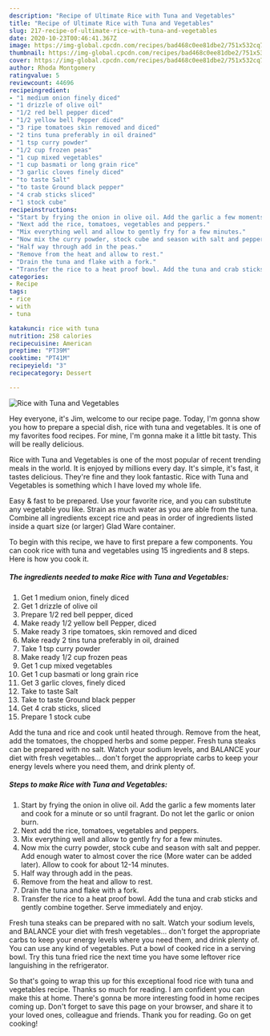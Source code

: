 ```yaml
---
description: "Recipe of Ultimate Rice with Tuna and Vegetables"
title: "Recipe of Ultimate Rice with Tuna and Vegetables"
slug: 217-recipe-of-ultimate-rice-with-tuna-and-vegetables
date: 2020-10-23T00:46:41.367Z
image: https://img-global.cpcdn.com/recipes/bad468c0ee81dbe2/751x532cq70/rice-with-tuna-and-vegetables-recipe-main-photo.jpg
thumbnail: https://img-global.cpcdn.com/recipes/bad468c0ee81dbe2/751x532cq70/rice-with-tuna-and-vegetables-recipe-main-photo.jpg
cover: https://img-global.cpcdn.com/recipes/bad468c0ee81dbe2/751x532cq70/rice-with-tuna-and-vegetables-recipe-main-photo.jpg
author: Rhoda Montgomery
ratingvalue: 5
reviewcount: 44696
recipeingredient:
- "1 medium onion finely diced"
- "1 drizzle of olive oil"
- "1/2 red bell pepper diced"
- "1/2 yellow bell Pepper diced"
- "3 ripe tomatoes skin removed and diced"
- "2 tins tuna preferably in oil drained"
- "1 tsp curry powder"
- "1/2 cup frozen peas"
- "1 cup mixed vegetables"
- "1 cup basmati or long grain rice"
- "3 garlic cloves finely diced"
- "to taste Salt"
- "to taste Ground black pepper"
- "4 crab sticks sliced"
- "1 stock cube"
recipeinstructions:
- "Start by frying the onion in olive oil. Add the garlic a few moments later and cook for a minute or so until fragrant. Do not let the garlic or onion burn."
- "Next add the rice, tomatoes, vegetables and peppers."
- "Mix everything well and allow to gently fry for a few minutes."
- "Now mix the curry powder, stock cube and season with salt and pepper. Add enough water to almost cover the rice (More water can be added later). Allow to cook for about 12-14 minutes."
- "Half way through add in the peas."
- "Remove from the heat and allow to rest."
- "Drain the tuna and flake with a fork."
- "Transfer the rice to a heat proof bowl. Add the tuna and crab sticks and gently combine together. Serve immediately and enjoy."
categories:
- Recipe
tags:
- rice
- with
- tuna

katakunci: rice with tuna 
nutrition: 258 calories
recipecuisine: American
preptime: "PT39M"
cooktime: "PT41M"
recipeyield: "3"
recipecategory: Dessert

---
```



![Rice with Tuna and Vegetables](https://img-global.cpcdn.com/recipes/bad468c0ee81dbe2/751x532cq70/rice-with-tuna-and-vegetables-recipe-main-photo.jpg)

Hey everyone, it's Jim, welcome to our recipe page. Today, I'm gonna show you how to prepare a special dish, rice with tuna and vegetables. It is one of my favorites food recipes. For mine, I'm gonna make it a little bit tasty. This will be really delicious.

Rice with Tuna and Vegetables is one of the most popular of recent trending meals in the world. It is enjoyed by millions every day. It's simple, it's fast, it tastes delicious. They're fine and they look fantastic. Rice with Tuna and Vegetables is something which I have loved my whole life.

Easy &amp; fast to be prepared. Use your favorite rice, and you can substitute any vegetable you like. Strain as much water as you are able from the tuna. Combine all ingredients except rice and peas in order of ingredients listed inside a quart size (or larger) Glad Ware container.


To begin with this recipe, we have to first prepare a few components. You can cook rice with tuna and vegetables using 15 ingredients and 8 steps. Here is how you cook it.

<!--inarticleads1-->

##### The ingredients needed to make Rice with Tuna and Vegetables:

1. Get 1 medium onion, finely diced
1. Get 1 drizzle of olive oil
1. Prepare 1/2 red bell pepper, diced
1. Make ready 1/2 yellow bell Pepper, diced
1. Make ready 3 ripe tomatoes, skin removed and diced
1. Make ready 2 tins tuna preferably in oil, drained
1. Take 1 tsp curry powder
1. Make ready 1/2 cup frozen peas
1. Get 1 cup mixed vegetables
1. Get 1 cup basmati or long grain rice
1. Get 3 garlic cloves, finely diced
1. Take to taste Salt
1. Take to taste Ground black pepper
1. Get 4 crab sticks, sliced
1. Prepare 1 stock cube


Add the tuna and rice and cook until heated through. Remove from the heat, add the tomatoes, the chopped herbs and some pepper. Fresh tuna steaks can be prepared with no salt. Watch your sodium levels, and BALANCE your diet with fresh vegetables… don&#39;t forget the appropriate carbs to keep your energy levels where you need them, and drink plenty of. 

<!--inarticleads2-->

##### Steps to make Rice with Tuna and Vegetables:

1. Start by frying the onion in olive oil. Add the garlic a few moments later and cook for a minute or so until fragrant. Do not let the garlic or onion burn.
1. Next add the rice, tomatoes, vegetables and peppers.
1. Mix everything well and allow to gently fry for a few minutes.
1. Now mix the curry powder, stock cube and season with salt and pepper. Add enough water to almost cover the rice (More water can be added later). Allow to cook for about 12-14 minutes.
1. Half way through add in the peas.
1. Remove from the heat and allow to rest.
1. Drain the tuna and flake with a fork.
1. Transfer the rice to a heat proof bowl. Add the tuna and crab sticks and gently combine together. Serve immediately and enjoy.


Fresh tuna steaks can be prepared with no salt. Watch your sodium levels, and BALANCE your diet with fresh vegetables… don&#39;t forget the appropriate carbs to keep your energy levels where you need them, and drink plenty of. You can use any kind of vegetables. Put a bowl of cooked rice in a serving bowl. Try this tuna fried rice the next time you have some leftover rice languishing in the refrigerator. 

So that's going to wrap this up for this exceptional food rice with tuna and vegetables recipe. Thanks so much for reading. I am confident you can make this at home. There's gonna be more interesting food in home recipes coming up. Don't forget to save this page on your browser, and share it to your loved ones, colleague and friends. Thank you for reading. Go on get cooking!
